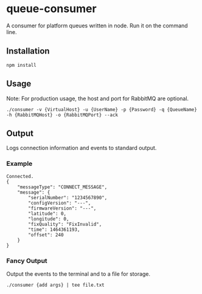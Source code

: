 # queue-consumer
A consumer for platform queues written in node. Run it on the command line.

## Installation

    npm install

## Usage

Note: For production usage, the host and port for RabbitMQ are optional.

    ./consumer -v {VirtualHost} -u {UserName} -p {Password} -q {QueueName} -h {RabbitMQHost} -o {RabbitMQPort} --ack

## Output
Logs connection information and events to standard output.

### Example

    Connected.
    {
        "messageType": "CONNECT_MESSAGE",
        "message": {
            "serialNumber": "1234567890",
            "configVersion": "---",
            "firmwareVersion": "---",
            "latitude": 0,
            "longitude": 0,
            "fixQuality": "FixInvalid",
            "time": 1464361193,
            "offset": 240
        }
    }

### Fancy Output
Output the events to the terminal and to a file for storage.

    ./consumer {add args} | tee file.txt

